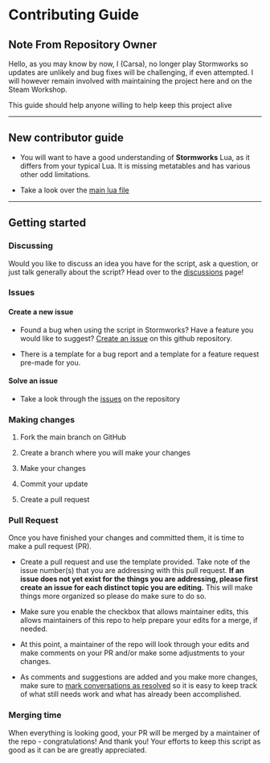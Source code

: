 # Contributing Guide

## Note From Repository Owner
Hello, as you may know by now, I (Carsa), no longer play Stormworks so updates are unlikely and bug fixes will be challenging, if even attempted. I will however remain involved with maintaining the project here and on the Steam Workshop.

This guide should help anyone willing to help keep this project alive

---

## New contributor guide
- You will want to have a good understanding of **Stormworks** Lua, as it differs from your typical Lua. It is missing metatables and has various other odd limitations.

- Take a look over the [main lua file](https://github.com/carsakiller/Carsas-Commands/blob/main/Carsa's%20Commands.lua)

---

## Getting started

### Discussing

Would you like to discuss an idea you have for the script, ask a question, or just talk generally about the script? Head over to the [discussions](https://github.com/carsakiller/Carsas-Commands/discussions) page!

### Issues

#### Create a new issue

- Found a bug when using the script in Stormworks? Have a feature you would like to suggest? [Create an issue](https://github.com/carsakiller/Carsas-Commands/issues) on this github repository.

- There is a template for a bug report and a template for a feature request pre-made for you.

#### Solve an issue

- Take a look through the [issues](https://github.com/carsakiller/Carsas-Commands/issues) on the repository

### Making changes

1. Fork the main branch on GitHub

2. Create a branch where you will make your changes

3. Make your changes

4. Commit your update

5. Create a pull request

### Pull Request

Once you have finished your changes and committed them, it is time to make a pull request (PR).

- Create a pull request and use the template provided. Take note of the issue number(s) that you are addressing with this pull request. **If an issue does not yet exist for the things you are addressing, please first create an issue for each distinct topic you are editing.** This will make things more organized so please do make sure to do so.

- Make sure you enable the checkbox that allows maintainer edits, this allows maintainers of this repo to help prepare your edits for a merge, if needed.

- At this point, a maintainer of the repo will look through your edits and make comments on your PR and/or make some adjustments to your changes.

- As comments and suggestions are added and you make more changes, make sure to [mark conversations as resolved](https://docs.github.com/en/github/collaborating-with-pull-requests/reviewing-changes-in-pull-requests/commenting-on-a-pull-request#resolving-conversations) so it is easy to keep track of what still needs work and what has already been accomplished.

### Merging time

When everything is looking good, your PR will be merged by a maintainer of the repo - congratulations! And thank you! Your efforts to keep this script as good as it can be are greatly appreciated.
